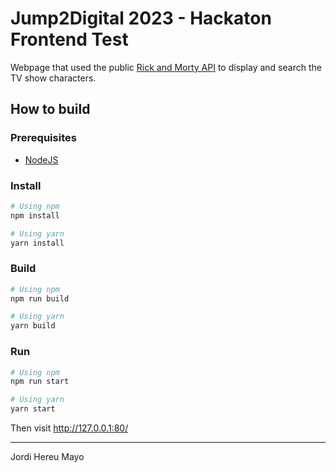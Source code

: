 # Jump2Digital 2023 - Hackaton Frontend Test

Webpage that used the public [Rick and Morty API](https://rickandmortyapi.com/) to display and search the TV show characters.

## How to build

### Prerequisites

- [NodeJS](https://nodejs.org/en)

### Install

```sh
# Using npm
npm install

# Using yarn
yarn install
```

### Build

```sh
# Using npm
npm run build

# Using yarn
yarn build
```

### Run

```sh
# Using npm
npm run start

# Using yarn
yarn start
```

Then visit http://127.0.0.1:80/

---

Jordi Hereu Mayo
